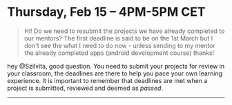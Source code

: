 # Thursday, Feb 15 – 4PM-5PM CET

> Hi! Do we need to resubmit the projects we have already completed to our mentors? The first deadline is said to be on the 1st March but I don't see the what I need to do now - unless sending to my mentor the already completed apps (android development course) thanks!

hey @Szilvita, good question. You need to submit your projects for review in your classroom, the deadlines are there to help you pace your own learning experience. It is important to remember that deadlines are met when a project is submitted, reviewed and deemed as *passed*.

---

